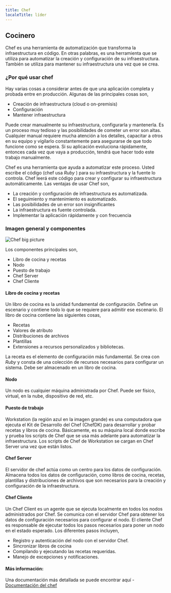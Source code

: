 ```yaml
---
title: Chef
localeTitle: líder
---
```

## Cocinero

Chef es una herramienta de automatización que transforma la infraestructura en código. En otras palabras, es una herramienta que se utiliza para automatizar la creación y configuración de su infraestructura. También se utiliza para mantener su infraestructura una vez que se crea.

### ¿Por qué usar chef

Hay varias cosas a considerar antes de que una aplicación completa y probada entre en producción. Algunas de las principales cosas son,

*   Creación de infraestructura (cloud o on-premisis)
*   Configuración
*   Mantener infraestructura

Puede crear manualmente su infraestructura, configurarla y mantenerla. Es un proceso muy tedioso y las posibilidades de cometer un error son altas. Cualquier manual requiere mucha atención a los detalles, capacitar a otros en su equipo y vigilarlo constantemente para asegurarse de que todo funcione como se espera. Si su aplicación evoluciona rápidamente, entonces cada vez que vaya a producción, tendrá que hacer todo este trabajo manualmente.

Chef es una herramienta que ayuda a automatizar este proceso. Usted escribe el código (chef usa _Ruby_ ) para su infraestructura y la fuente lo controla. Chef leerá este código para crear y configurar su infraestructura automáticamente. Las ventajas de usar Chef son,

*   La creación y configuración de infraestructura es automatizada.
*   El seguimiento y mantenimiento es automatizado.
*   Las posibilidades de un error son insignificantes
*   La infraestructura es fuente controlada.
*   Implementar la aplicación rápidamente y con frecuencia

### Imagen general y componentes

![Chef big picture](https://docs.chef.io/_images/chef_overview.svg "Chef general")

Los componentes principales son,

*   Libro de cocina y recetas
*   Nodo
*   Puesto de trabajo
*   Chef Server
*   Chef Cliente

#### Libro de cocina y recetas

Un libro de cocina es la unidad fundamental de configuración. Define un escenario y contiene todo lo que se requiere para admitir ese escenario. El libro de cocina contiene las siguientes cosas,

*   Recetas
*   Valores de atributo
*   Distribuciones de archivos
*   Plantillas
*   Extensiones a recursos personalizados y bibliotecas.

La receta es el elemento de configuración más fundamental. Se crea con _Ruby_ y consta de una colección de recursos necesarios para configurar un sistema. Debe ser almacenado en un libro de cocina.

#### Nodo

Un nodo es cualquier máquina administrada por Chef. Puede ser físico, virtual, en la nube, dispositivo de red, etc.

#### Puesto de trabajo

Workstation (la región azul en la imagen grande) es una computadora que ejecuta el Kit de Desarrollo del Chef (ChefDK) para desarrollar y probar recetas y libros de cocina. Básicamente, es su máquina local donde escribe y prueba los scripts de Chef que se usa más adelante para automatizar la infraestructura. Los scripts de Chef de Workstation se cargan en Chef Server una vez que están listos.

#### Chef Server

El servidor de chef actúa como un centro para los datos de configuración. Almacena todos los datos de configuración, como libros de cocina, recetas, plantillas y distribuciones de archivos que son necesarios para la creación y configuración de la infraestructura.

#### Chef Cliente

Un Chef Client es un agente que se ejecuta localmente en todos los nodos administrados por Chef. Se comunica con el servidor Chef para obtener los datos de configuración necesarios para configurar el nodo. El cliente Chef es responsable de ejecutar todos los pasos necesarios para poner un nodo en el estado esperado. Los diferentes pasos incluyen,

*   Registro y autenticación del nodo con el servidor Chef.
*   Sincronizar libros de cocina
*   Compilando y ejecutando las recetas requeridas.
*   Manejo de excepciones y notificaciones.

#### Más información:

Una documentación más detallada se puede encontrar aquí - [Documentación del chef](https://docs.chef.io/chef_overview.html "Cocinero")